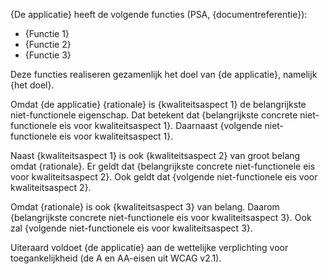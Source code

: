 {De applicatie} heeft de volgende functies (PSA, {documentreferentie}):

* {Functie 1}
* {Functie 2}
* {Functie 3}

Deze functies realiseren gezamenlijk het doel van {de applicatie}, namelijk {het doel}.

Omdat {de applicatie} {rationale} is {kwaliteitsaspect 1} de belangrijkste niet-functionele eigenschap. Dat betekent dat {belangrijkste concrete niet-functionele eis voor kwaliteitsaspect 1}. Daarnaast {volgende niet-functionele eis voor kwaliteitsaspect 1}.

Naast {kwaliteitsaspect 1} is ook {kwaliteitsaspect 2} van groot belang omdat {rationale}. Er geldt dat {belangrijkste concrete niet-functionele eis voor kwaliteitsaspect 2}. Ook geldt dat {volgende niet-functionele eis voor kwaliteitsaspect 2}.

Omdat {rationale} is ook {kwaliteitsaspect 3} van belang. Daarom {belangrijkste concrete niet-functionele eis voor kwaliteitsaspect 3}. Ook zal {volgende niet-functionele eis voor kwaliteitsaspect 3}.

Uiteraard voldoet {de applicatie} aan de wettelijke verplichting voor toegankelijkheid (de A en AA-eisen uit WCAG v2.1).
